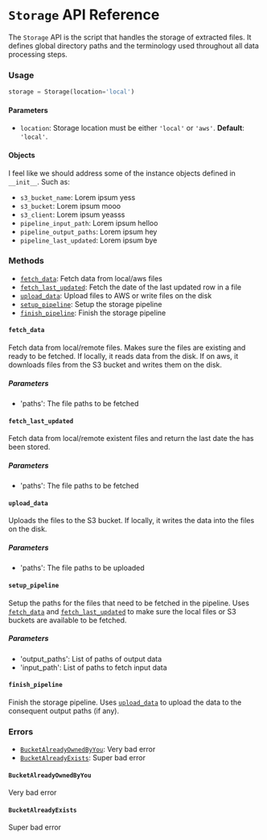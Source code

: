 # `Storage` API Reference

The `Storage` API is the script that handles the storage of extracted files. It defines global directory paths and the terminology used throughout all data processing steps.

### Usage 

```python
storage = Storage(location='local')
```

#### Parameters 

- `location`: Storage location must be either `'local'` or `'aws'`. **Default**: `'local'`.

#### Objects

I feel like we should address some of the instance objects defined in `__init__`. Such as:

- `s3_bucket_name`: Lorem ipsum yess
- `s3_bucket`: Lorem ipsum mooo
- `s3_client`: Lorem ipsum yeasss
- `pipeline_input_path`: Lorem ipsum helloo
- `pipeline_output_paths`: Lorem ipsum hey
- `pipeline_last_updated`: Lorem ipsum bye

### Methods

- [`fetch_data`](#fetch_data): Fetch data from local/aws files
- [`fetch_last_updated`](#fetch_last_updated): Fetch the date of the last updated row in a file
- [`upload_data`](#upload_data): Upload files to AWS or write files on the disk
- [`setup_pipeline`](#setup_pipeline): Setup the storage pipeline
- [`finish_pipeline`](#finish_pipeline): Finish the storage pipeline

#### `fetch_data`

Fetch data from local/remote files. Makes sure the files are existing and ready to be fetched. If locally, it reads data from the disk. If on aws, it downloads files from the S3 bucket and writes them on the disk.

##### Parameters

- 'paths': The file paths to be fetched

#### `fetch_last_updated`

Fetch data from local/remote existent files and return the last date the has been stored. 

##### Parameters

- 'paths': The file paths to be fetched

#### `upload_data`

Uploads the files to the S3 bucket. If locally, it writes the data into the files on the disk.

##### Parameters

- 'paths': The file paths to be uploaded

#### `setup_pipeline`

Setup the paths for the files that need to be fetched in the pipeline. Uses [`fetch_data`](#fetch_data) and [`fetch_last_updated`](#fetch_last_updated) to make sure the local files or S3 buckets are available to be fetched.   

##### Parameters

- 'output_paths': List of paths of output data
- 'input_path': List of paths to fetch input data

#### `finish_pipeline`

Finish the storage pipeline. Uses [`upload_data`](#upload_data) to upload the data to the consequent output paths (if any). 

### Errors

- [`BucketAlreadyOwnedByYou`](#BucketAlreadyOwnedByYou): Very bad error
- [`BucketAlreadyExists`](#BucketAlreadyExists): Super bad error

#### `BucketAlreadyOwnedByYou`

Very bad error

#### `BucketAlreadyExists`

Super bad error
